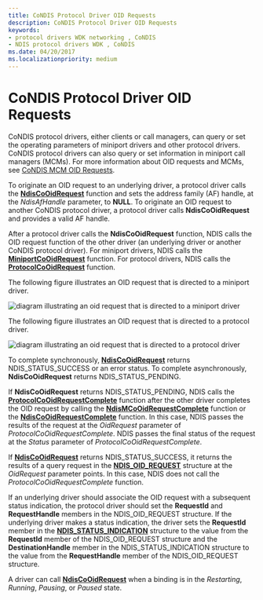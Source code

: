 ```yaml
---
title: CoNDIS Protocol Driver OID Requests
description: CoNDIS Protocol Driver OID Requests
keywords:
- protocol drivers WDK networking , CoNDIS
- NDIS protocol drivers WDK , CoNDIS
ms.date: 04/20/2017
ms.localizationpriority: medium
---
```


# CoNDIS Protocol Driver OID Requests





CoNDIS protocol drivers, either clients or call managers, can query or set the operating parameters of miniport drivers and other protocol drivers. CoNDIS protocol drivers can also query or set information in miniport call managers (MCMs). For more information about OID requests and MCMs, see [CoNDIS MCM OID Requests](condis-mcm-oid-requests.md).

To originate an OID request to an underlying driver, a protocol driver calls the [**NdisCoOidRequest**](/windows-hardware/drivers/ddi/ndis/nf-ndis-ndiscooidrequest) function and sets the address family (AF) handle, at the *NdisAfHandle* parameter, to **NULL**. To originate an OID request to another CoNDIS protocol driver, a protocol driver calls **NdisCoOidRequest** and provides a valid AF handle.

After a protocol driver calls the **NdisCoOidRequest** function, NDIS calls the OID request function of the other driver (an underlying driver or another CoNDIS protocol driver). For miniport drivers, NDIS calls the [**MiniportCoOidRequest**](/windows-hardware/drivers/ddi/ndis/nc-ndis-miniport_co_oid_request) function. For protocol drivers, NDIS calls the [**ProtocolCoOidRequest**](/windows-hardware/drivers/ddi/ndis/nc-ndis-protocol_co_oid_request) function.

The following figure illustrates an OID request that is directed to a miniport driver.

![diagram illustrating an oid request that is directed to a miniport driver](images/protocolcorequest.png)

The following figure illustrates an OID request that is directed to a protocol driver.

![diagram illustrating an oid request that is directed to a protocol driver](images/clientcorequest.png)

To complete synchronously, [**NdisCoOidRequest**](/windows-hardware/drivers/ddi/ndis/nf-ndis-ndiscooidrequest) returns NDIS\_STATUS\_SUCCESS or an error status. To complete asynchronously, **NdisCoOidRequest** returns NDIS\_STATUS\_PENDING.

If **NdisCoOidRequest** returns NDIS\_STATUS\_PENDING, NDIS calls the [**ProtocolCoOidRequestComplete**](/windows-hardware/drivers/ddi/ndis/nc-ndis-protocol_co_oid_request_complete) function after the other driver completes the OID request by calling the [**NdisMCoOidRequestComplete**](/windows-hardware/drivers/ddi/ndis/nf-ndis-ndismcooidrequestcomplete) function or the [**NdisCoOidRequestComplete**](/windows-hardware/drivers/ddi/ndis/nf-ndis-ndiscooidrequestcomplete) function. In this case, NDIS passes the results of the request at the *OidRequest* parameter of *ProtocolCoOidRequestComplete*. NDIS passes the final status of the request at the *Status* parameter of *ProtocolCoOidRequestComplete*.

If [**NdisCoOidRequest**](/windows-hardware/drivers/ddi/ndis/nf-ndis-ndiscooidrequest) returns NDIS\_STATUS\_SUCCESS, it returns the results of a query request in the [**NDIS\_OID\_REQUEST**](/windows-hardware/drivers/ddi/ndis/ns-ndis-_ndis_oid_request) structure at the *OidRequest* parameter points. In this case, NDIS does not call the *ProtocolCoOidRequestComplete* function.

If an underlying driver should associate the OID request with a subsequent status indication, the protocol driver should set the **RequestId** and **RequestHandle** members in the NDIS\_OID\_REQUEST structure. If the underlying driver makes a status indication, the driver sets the **RequestId** member in the [**NDIS\_STATUS\_INDICATION**](/windows-hardware/drivers/ddi/ndis/ns-ndis-_ndis_status_indication) structure to the value from the **RequestId** member of the NDIS\_OID\_REQUEST structure and the **DestinationHandle** member in the NDIS\_STATUS\_INDICATION structure to the value from the **RequestHandle** member of the NDIS\_OID\_REQUEST structure.

A driver can call [**NdisCoOidRequest**](/windows-hardware/drivers/ddi/ndis/nf-ndis-ndiscooidrequest) when a binding is in the *Restarting*, *Running*, *Pausing*, or *Paused* state.

 

